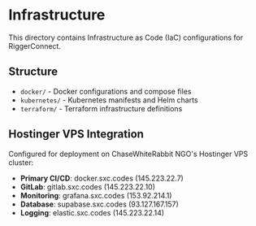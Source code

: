 # Infrastructure

This directory contains Infrastructure as Code (IaC) configurations for RiggerConnect.

## Structure

- `docker/` - Docker configurations and compose files
- `kubernetes/` - Kubernetes manifests and Helm charts
- `terraform/` - Terraform infrastructure definitions

## Hostinger VPS Integration

Configured for deployment on ChaseWhiteRabbit NGO's Hostinger VPS cluster:

- **Primary CI/CD**: docker.sxc.codes (145.223.22.7)
- **GitLab**: gitlab.sxc.codes (145.223.22.10)
- **Monitoring**: grafana.sxc.codes (153.92.214.1)
- **Database**: supabase.sxc.codes (93.127.167.157)
- **Logging**: elastic.sxc.codes (145.223.22.14)
